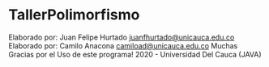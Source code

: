 # TallerPolimorfismo
Elaborado por: Juan Felipe Hurtado <juanfhurtado@unicauca.edu.co>
	 Elaborado por: Camilo Anacona <camiload@unicauca.edu.co>
            Muchas Gracias por el Uso de este programa!
			              2020 - Universidad Del Cauca
		            	           (JAVA)
